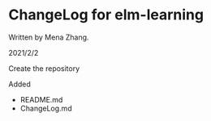# ChangeLog for elm-learning

Written by Mena Zhang.



2021/2/2

Create the repository

Added

- README.md
- ChangeLog.md